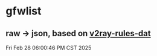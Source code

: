 # gfwlist
## raw -> json, based on [v2ray-rules-dat](https://github.com/Loyalsoldier/v2ray-rules-dat)
Fri Feb 28 06:00:46 PM CST 2025

